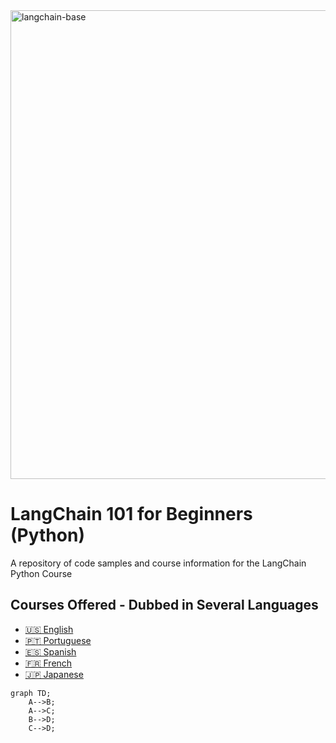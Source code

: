 <img width="750" alt="langchain-base" src="https://github.com/TheCurryMan/LangChain-101-For-Beginners-Python/assets/7113086/ac68efb9-8d1e-4e3b-849d-21b49b37c19c">

# LangChain 101 for Beginners (Python)
A repository of code samples and course information for the LangChain Python Course
## Courses Offered - Dubbed in Several Languages
- [🇺🇸 English](https://www.udemy.com/course/langchain-python/)
- [🇵🇹 Portuguese](https://www.udemy.com/course/langchain-python-portuguese/)
- [🇪🇸 Spanish](https://www.udemy.com/course/langchain-101-spanish/)
- [🇫🇷 French](https://www.udemy.com/course/langchain-python-french/)
- [🇯🇵 Japanese](https://www.udemy.com/course/langchain-101-japanese/)

```mermaid
graph TD;
    A-->B;
    A-->C;
    B-->D;
    C-->D;
```